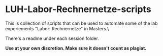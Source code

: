 # LUH-Labor-Rechnernetze-scripts

This is collection of scripts that can be used to automate some of the lab experiements "Labor: Rechnernetze" in Masters.\

There's a readme under each session folder.

**Use at your own discretion. Make sure it doesn't count as plagiat.**